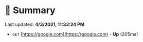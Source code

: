 # 📖 Summary
Last updated: **4/3/2021, 11:33:24 PM**

- `GET` [https://google.com](https://google.com) - **Up** (205ms)
